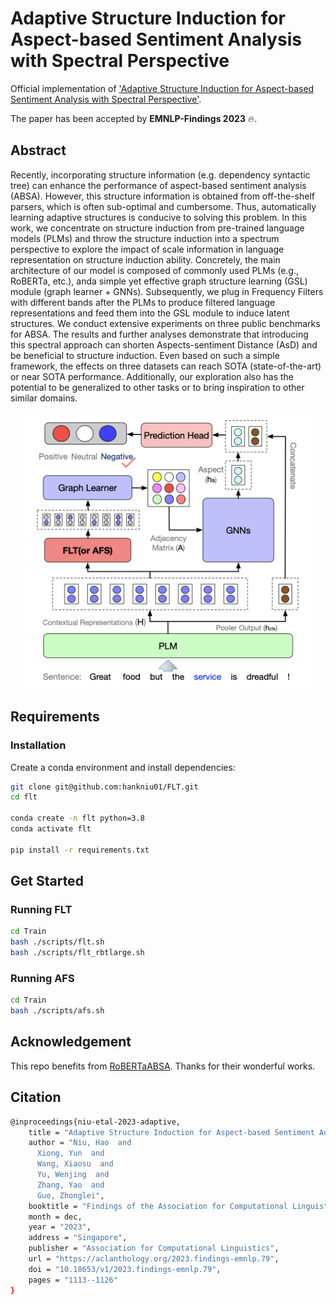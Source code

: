 # Adaptive Structure Induction for Aspect-based Sentiment Analysis with Spectral Perspective

Official implementation of ['Adaptive Structure Induction for Aspect-based Sentiment Analysis with Spectral Perspective'](https://aclanthology.org/2023.findings-emnlp.79/).

The paper has been accepted by **EMNLP-Findings 2023** 🔥.


## Abstract
Recently, incorporating structure information (e.g. dependency syntactic tree) can enhance the performance of aspect-based sentiment analysis (ABSA). However, this structure information is obtained from off-the-shelf parsers, which is often sub-optimal and cumbersome. Thus, automatically learning adaptive structures is conducive to solving this problem. In this work, we concentrate on structure induction from pre-trained language models (PLMs) and throw the structure induction into a spectrum perspective to explore the impact of scale information in language representation on structure induction ability. Concretely, the main architecture of our model is composed of commonly used PLMs (e.g., RoBERTa, etc.), anda simple yet effective graph structure learning (GSL) module (graph learner + GNNs). Subsequently, we plug in Frequency Filters with different bands after the PLMs to produce filtered language representations and feed them into the GSL module to induce latent structures. We conduct extensive experiments on three public benchmarks for ABSA. The results and further analyses demonstrate that introducing this spectral approach can shorten Aspects-sentiment Distance (AsD) and be beneficial to structure induction. Even based on such a simple framework, the effects on three datasets can reach SOTA (state-of-the-art) or near SOTA performance. Additionally, our exploration also has the potential to be generalized to other tasks or to bring inspiration to other similar domains.

<div align="center">
  <img src="figs/flt.png", width='90%' />
</div>


## Requirements

### Installation
Create a conda environment and install dependencies:
```bash
git clone git@github.com:hankniu01/FLT.git
cd flt

conda create -n flt python=3.8
conda activate flt

pip install -r requirements.txt

```

## Get Started

### Running FLT

```bash
cd Train
bash ./scripts/flt.sh
bash ./scripts/flt_rbtlarge.sh
```
### Running AFS
```bash
cd Train
bash ./scripts/afs.sh
```

## Acknowledgement
This repo benefits from [RoBERTaABSA](https://github.com/ROGERDJQ/RoBERTaABSA). Thanks for their wonderful works.


## Citation
```bash
@inproceedings{niu-etal-2023-adaptive,
    title = "Adaptive Structure Induction for Aspect-based Sentiment Analysis with Spectral Perspective",
    author = "Niu, Hao  and
      Xiong, Yun  and
      Wang, Xiaosu  and
      Yu, Wenjing  and
      Zhang, Yao  and
      Guo, Zhonglei",
    booktitle = "Findings of the Association for Computational Linguistics: EMNLP 2023",
    month = dec,
    year = "2023",
    address = "Singapore",
    publisher = "Association for Computational Linguistics",
    url = "https://aclanthology.org/2023.findings-emnlp.79",
    doi = "10.18653/v1/2023.findings-emnlp.79",
    pages = "1113--1126"
}
```
